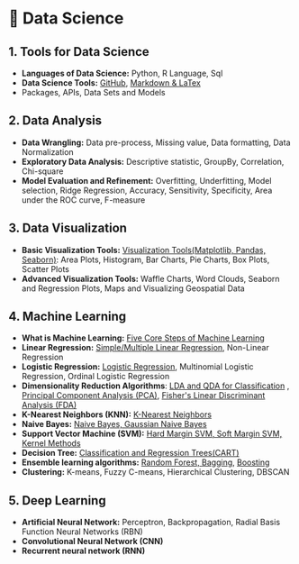# 🎯 Data Science


## 1. Tools for Data Science


- **Languages of Data Science:** Python, R Language, Sql
- **Data Science Tools:** [GitHub](https://github.com/Followb1ind1y/Data_Science), [Markdown & LaTex](https://towardsdatascience.com/write-markdown-latex-in-the-jupyter-notebook-10985edb91fd)
- Packages, APIs, Data Sets and Models

## 2. Data Analysis


- **Data Wrangling:** Data pre-process, Missing value, Data formatting, Data Normalization
- **Exploratory Data Analysis:** Descriptive statistic, GroupBy, Correlation, Chi-square
- **Model Evaluation and Refinement:** Overfitting, Underfitting, Model selection, Ridge Regression, Accuracy, Sensitivity, Specificity, Area under the ROC curve, F-measure

## 3. Data Visualization


- **Basic Visualization Tools:** [Visualization Tools(Matplotlib, Pandas, Seaborn)](https://github.com/Followb1ind1y/Data_Science/tree/main/Data_Visualization): Area Plots, Histogram, Bar Charts, Pie Charts, Box Plots, Scatter Plots
- **Advanced Visualization Tools:** Waffle Charts, Word Clouds, Seaborn and Regression Plots, Maps and Visualizing Geospatial Data

## 4. Machine Learning


- **What is Machine Learning:** [Five Core Steps of Machine Learning](https://github.com/Followb1ind1y/Data_Science/blob/main/Machine_Learning/01_What_is_Machine_Learning/01_What_is%20_Machine_Learning_Machine_Learning.ipynb)
- **Linear Regression:** [Simple/Multiple Linear Regression](https://github.com/Followb1ind1y/Data_Science/blob/main/Machine_Learning/02_Linear_Regression/02_Linear_Regression.ipynb), Non-Linear Regression
- **Logistic Regression:** [Logistic Regression](https://github.com/Followb1ind1y/Data_Science/blob/main/Machine_Learning/03_Logistic_Regression/03_Logistic_Regression.ipynb), Multinomial Logistic Regression, Ordinal Logistic Regression
- **Dimensionality Reduction Algorithms**: [LDA and QDA for Classification](https://github.com/Followb1ind1y/Data_Science/blob/main/Machine_Learning/04_LDA_and_QDA_for_Classification/04_LDA_and_QDA_for_Classification.ipynb) , [Principal Component Analysis (PCA)](https://github.com/Followb1ind1y/Data_Science/blob/main/Machine_Learning/05_Principal_Component_Analysis/05_Principal_Component_Analysis.ipynb), [Fisher's Linear Discriminant Analysis (FDA)](https://github.com/Followb1ind1y/Data_Science/blob/main/Machine_Learning/06_Fisher%E2%80%99s_Linear_Discriminant_Analysis/06_Fisher%E2%80%99s_Linear_Discriminant_Analysis.ipynb)
- **K-Nearest Neighbors (KNN):** [K-Nearest Neighbors](https://github.com/Followb1ind1y/Data_Science/blob/main/Machine_Learning/07_K_Nearest_Neighbors/07_K_Nearest_Neighbors.ipynb)
- **Naive Bayes:** [Naive Bayes, Gaussian Naive Bayes](https://github.com/Followb1ind1y/Data_Science/blob/main/Machine_Learning/08_Naive_Bayes/08_Naive_Bayes.ipynb)
- **Support Vector Machine (SVM):** [Hard Margin SVM, Soft Margin SVM, Kernel Methods](https://github.com/Followb1ind1y/Data_Science/blob/main/Machine_Learning/09_Support_Vector_Machine/09_Support_Vector_Machine.ipynb)
- **Decision Tree:** [Classification and Regression Trees(CART)](https://github.com/Followb1ind1y/Data_Science/blob/main/Machine_Learning/10_Decision_Tree/10_Decision_Tree.ipynb)
- **Ensemble learning algorithms:** [Random Forest, Bagging](https://github.com/Followb1ind1y/Data_Science/blob/main/Machine_Learning/11_Bagging_and_Random_Forest/11_Bagging_and_Random_Forest.ipynb), [Boosting](https://github.com/Followb1ind1y/Data_Science/blob/main/Machine_Learning/12_Boosting/12_Boosting.ipynb)
- **Clustering:** K-means, Fuzzy C-means, Hierarchical Clustering, DBSCAN

## 5. Deep Learning


- **Artificial Neural Network:** Perceptron, Backpropagation, Radial Basis Function Neural Networks (RBN)
- **Convolutional Neural Network (CNN)**
- **Recurrent neural network (RNN)**
